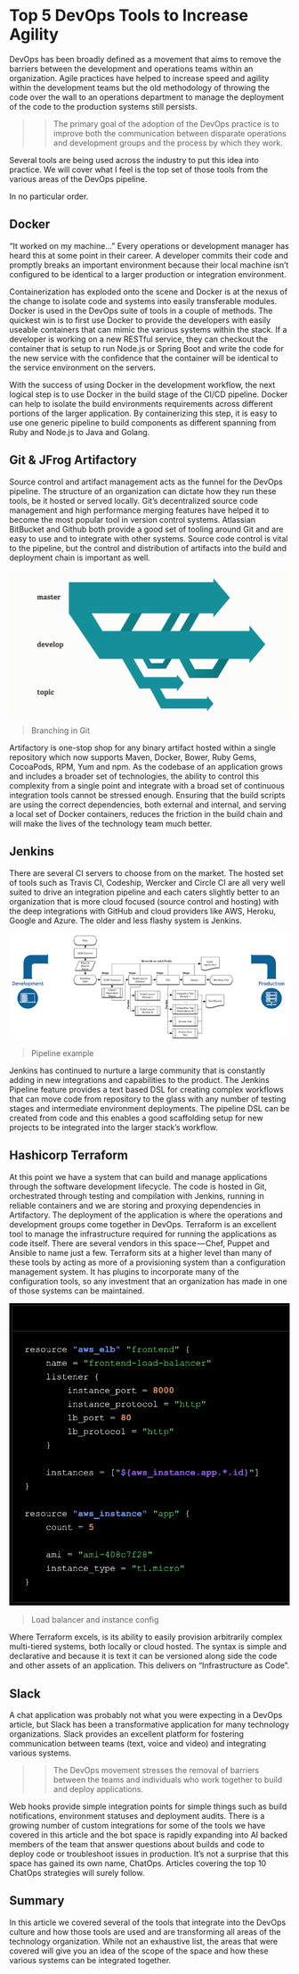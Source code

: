 # Top 5 DevOps Tools to Increase Agility

DevOps has been broadly defined as a movement that aims to remove the barriers between the development and operations teams within an organization. Agile practices have helped to increase speed and agility within the development teams but the old methodology of throwing the code over the wall to an operations department to manage the deployment of the code to the production systems still persists. 

>> The primary goal of the adoption of the DevOps practice is to improve both the communication between disparate operations and development groups and the process by which they work.

	
Several tools are being used across the industry to put this idea into practice. We will cover what I feel is the top set of those tools from the various areas of the DevOps pipeline.

In no particular order.

## Docker 

“It worked on my machine…” Every operations or development manager has heard this at some point in their career. A developer commits their code and promptly breaks an important environment because their local machine isn’t configured to be identical to a larger production or integration environment. 

Containerization has exploded onto the scene and Docker is at the nexus of the change to isolate code and systems into easily transferable modules. Docker is used in the DevOps suite of tools in a couple of methods. The quickest win is to first use Docker to provide the developers with easily useable containers that can mimic the various systems within the stack. If a developer is working on a new RESTful service, they can checkout the container that is setup to run Node.js or Spring Boot and write the code for the new service with the confidence that the container will be identical to the service environment on the servers.

With the success of using Docker in the development workflow, the next logical step is to use Docker in the build stage of the CI/CD pipeline. Docker can help to isolate the build environments requirements across different portions of the larger application. By containerizing this step, it is easy to use one generic pipeline to build components as different spanning from Ruby and Node.js to Java and Golang.

## Git & JFrog Artifactory 

Source control and artifact management acts as the funnel for the DevOps pipeline. The structure of an organization can dictate how they run these tools, be it hosted or served locally. Git’s decentralized source code management and high performance merging features have helped it to become the most popular tool in version control systems. Atlassian BitBucket and Github both provide a good set of tooling around Git and are easy to use and to integrate with other systems. Source code control is vital to the pipeline, but the control and distribution of artifacts into the build and deployment chain is important as well.


![](https://raw.githubusercontent.com/darrellpratt/writings/master/1*eBxJEMDzJ04LfVBSJxlokA.png)
> Branching in Git


Artifactory is one-stop shop for any binary artifact hosted within a single repository which now supports Maven, Docker, Bower, Ruby Gems, CocoaPods, RPM, Yum and npm. As the codebase of an application grows and includes a broader set of technologies, the ability to control this complexity from a single point and integrate with a broad set of continuous integration tools cannot be stressed enough. Ensuring that the build scripts are using the correct dependencies, both external and internal, and serving a local set of Docker containers, reduces the friction in the build chain and will make the lives of the technology team much better.

## Jenkins 
There are several CI servers to choose from on the market. The hosted set of tools such as Travis CI, Codeship, Wercker and Circle CI are all very well suited to drive an integration pipeline and each caters slightly better to an organization that is more cloud focused (source control and hosting) with the deep integrations with GitHub and cloud providers like AWS, Heroku, Google and Azure. The older and less flashy system is Jenkins.

![](https://raw.githubusercontent.com/darrellpratt/writings/master/1*V0BBy66wRTr9d3_7D3B0JQ.png)
> Pipeline example




Jenkins has continued to nurture a large community that is constantly adding in new integrations and capabilities to the product. The Jenkins Pipeline feature provides a text based DSL for creating complex workflows that can move code from repository to the glass with any number of testing stages and intermediate environment deployments. The pipeline DSL can be created from code and this enables a good scaffolding setup for new projects to be integrated into the larger stack’s workflow.

## Hashicorp Terraform 
At this point we have a system that can build and manage applications through the software development lifecycle. The code is hosted in Git, orchestrated through testing and compilation with Jenkins, running in reliable containers and we are storing and proxying dependencies in Artifactory. The deployment of the application is where the operations and development groups come together in DevOps. Terraform is an excellent tool to manage the infrastructure required for running the applications as code itself. There are several vendors in this space — Chef, Puppet and Ansible to name just a few. Terraform sits at a higher level than many of these tools by acting as more of a provisioning system than a configuration management system. It has plugins to incorporate many of the configuration tools, so any investment that an organization has made in one of those systems can be maintained.


![](https://raw.githubusercontent.com/darrellpratt/writings/master/1*1K9cn6YGHsOFeZpClmwhNQ.png)
> Load balancer and instance config


Where Terraform excels, is its ability to easily provision arbitrarily complex multi-tiered systems, both locally or cloud hosted. The syntax is simple and declarative and because it is text it can be versioned along side the code and other assets of an application. This delivers on “Infrastructure as Code”.

## Slack 
A chat application was probably not what you were expecting in a DevOps article, but Slack has been a transformative application for many technology organizations. Slack provides an excellent platform for fostering communication between teams (text, voice and video) and integrating various systems. 

>> The DevOps movement stresses the removal of barriers between the teams and individuals who work together to build and deploy applications.

Web hooks provide simple integration points for simple things such as build notifications, environment statuses and deployment audits. There is a growing number of custom integrations for some of the tools we have covered in this article and the bot space is rapidly expanding into AI backed members of the team that answer questions about builds and code to deploy code or troubleshoot issues in production. It’s not a surprise that this space has gained its own name, ChatOps. Articles covering the top 10 ChatOps strategies will surely follow.


## Summary 
In this article we covered several of the tools that integrate into the DevOps culture and how those tools are used and are transforming all areas of the technology organization. While not an exhaustive list, the areas that were covered will give you an idea of the scope of the space and how these various systems can be integrated together.